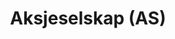 ---
title: Aksjeselskap (AS)
features:
  - toc: false
    need_help: false
    show_ays: false
    promote: false
    list_view: false
---